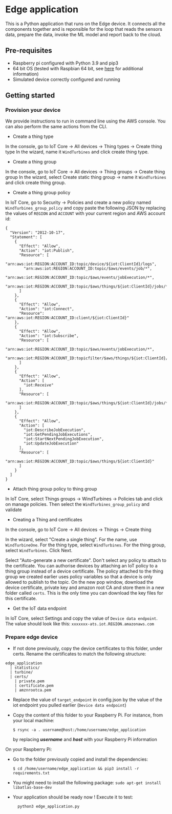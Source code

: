 # Edge application

This is a Python application that runs on the Edge device. It connects all the components together and is reponsible for the loop that reads the sensors data, prepare the data, invoke the ML model and report back to the cloud.

## Pre-requisites

- Raspberry pi configured with Python 3.9 and pip3
- 64 bit OS (tested with Raspbian 64 bit, see [here](https://www.raspberrypi.com/software/operating-systems/) for additional information)
- Simulated device correctly configured and running

## Getting started

### Provision your device

We provide instructions to run in command line using the AWS console. You can also perform the same actions from the CLI.

- Create a thing type

In the console, go to IoT Core -> All devices -> Thing types -> Create thing type
In the wizard, name it ```WindTurbines``` and click create thing type.

- Create a thing group

In the console, go to IoT Core -> All devices -> Thing groups -> Create thing group
In the wizard, select Create static thing group -> name it ```WindTurbines``` and click create thing group.

- Create a thing group policy

In IoT Core, go to Security -> Policies and create a new policy named ```WindTurbines_group_policy``` and copy paste the following JSON by replacing the values of ```REGION``` and ```ACCOUNT``` with your current region and AWS account id:
```
{
  "Version": "2012-10-17",
  "Statement": [
    {
      "Effect": "Allow",
      "Action": "iot:Publish",
      "Resource": [
        "arn:aws:iot:REGION:ACCOUNT_ID:topic/device/${iot:ClientId}/logs",
        "arn:aws:iot:REGION:ACCOUNT_ID:topic/$aws/events/job/*",
        "arn:aws:iot:REGION:ACCOUNT_ID:topic/$aws/events/jobExecution/*",
        "arn:aws:iot:REGION:ACCOUNT_ID:topic/$aws/things/${iot:ClientId}/jobs/*"
      ]
    },
    {
      "Effect": "Allow",
      "Action": "iot:Connect",
      "Resource": "arn:aws:iot:REGION:ACCOUNT_ID:client/${iot:ClientId}"
    },
    {
      "Effect": "Allow",
      "Action": "iot:Subscribe",
      "Resource": [
        "arn:aws:iot:REGION:ACCOUNT_ID:topic/$aws/events/jobExecution/*",
        "arn:aws:iot:REGION:ACCOUNT_ID:topicfilter/$aws/things/${iot:ClientId}/jobs/*"
      ]
    },
    {
      "Effect": "Allow",
      "Action": [
        "iot:Receive"
      ],
      "Resource": [
        "arn:aws:iot:REGION:ACCOUNT_ID:topic/$aws/things/${iot:ClientId}/jobs/*"
      ]
    },
    {
      "Effect": "Allow",
      "Action": [
        "iot:DescribeJobExecution",
        "iot:GetPendingJobExecutions",
        "iot:StartNextPendingJobExecution",
        "iot:UpdateJobExecution"
      ],
      "Resource": [
        "arn:aws:iot:REGION:ACCOUNT_ID:topic/$aws/things/${iot:ClientId}"
      ]
    }
  ]
}
```

- Attach thing group policy to thing group

In IoT Core, select Things groups -> WindTurbines -> Policies tab and click on manage policies. Then select the ```WindTurbines_group_policy``` and validate
 
- Creating a Thing and certificates

In the console, go to IoT Core -> All devices -> Things -> Create thing

In the wizard, select "Create a single thing". For the name, use ```WindTurbineOne```. For the thing type, select ```WindTurbines```. For the thing group, select ```WindTurbines```. Click Next.

Select "Auto-generate a new certificate". Don't select any policy to attach to the certificate. You can authorise devices by attaching an IoT policy to a thing group instead of a device certificate. The policy attached to the thing group we created earlier uses policy variables so that a device is only allowed to publish to the topic.
On the new pop window, download the device certificate, private key and amazon root CA and store them in a new folder called ```certs```. This is the only time you can download the key files for this certificate.

- Get the IoT data endpoint

In IoT Core, select Settings and copy the value of ```Device data endpoint```. The value should look like this: ```xxxxxxx-ats.iot.REGION.amazonaws.com```


### Prepare edge device

- If not done previously, copy the device certificates to this folder, under certs. Rename the certificates to match the following structure:
```
edge_application
  | statistics/
  | turbine/
  | certs/
    | private.pem
    | certificate.pem
    | amznrootca.pem
```

- Replace the value of ```target_endpoint``` in config.json by the value of the iot endpoint you pulled earlier (```Device data endpoint```)

- Copy the content of this folder to your Raspberry Pi. For instance, from your local machine:
    ```shell
    $ rsync -a . username@host:/home/username/edge_application
    ```
    by replacing ***username*** and ***host*** with your Raspberry Pi information

On your Raspberry Pi:

- Go to the folder previously copied and install the dependencies:
    ```shell
    $ cd /home/username/edge_application && pip3 install -r requirements.txt
    ```

- You might need to install the following package: ```sudo apt-get install libatlas-base-dev```

- Your application should be ready now ! Execute it to test:

  ```
    python3 edge_application.py
  ```